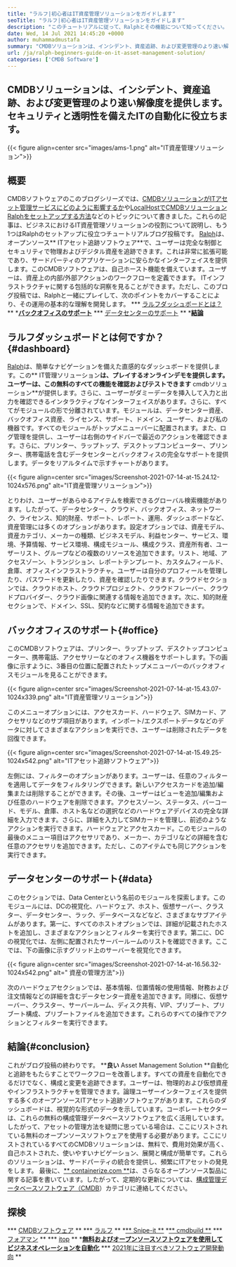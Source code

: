 ```yaml
---
title: "ラルフ|初心者はIT資産管理ソリューションをガイドします" 
seoTitle: "ラルフ|初心者はIT資産管理ソリューションをガイドします" 
description: "このチュートリアルに従って、Ralphとその機能について知ってください。 Ralphは、REST API、アセット追跡などを提供するオープンソースITアセット管理ソリューションです。" 
date: Wed, 14 Jul 2021 14:45:20 +0000
author: muhammadmustafa
summary: "CMDBソリューションは、インシデント、資産追跡、および変更管理のより速い解像度を提供します。セキュリティと透明性を備えたITの自動化に役立ちます。" 
url: /ja/ralph-beginners-guide-on-it-asset-management-solution/
categories: ['CMDB Software']
---
```


## CMDBソリューションは、インシデント、資産追跡、および変更管理のより速い解像度を提供します。セキュリティと透明性を備えたITの自動化に役立ちます。

{{< figure align=center src="images/ams-1.png" alt="IT資産管理ソリューション">}}


## **概要**
CMDBソフトウェアのこのブログシリーズでは、[CMDBソリューションがITアセット管理サービスにどのように影響するか][1]や[LocalHostでCMDBソリューションRalphをセットアップする方法][2]などのトピックについて書きました。これらの記事は、ビジネスにおけるIT資産管理ソリューションの役割について説明し、もう1つはRalphのセットアップに役立つチュートリアルブログ投稿です。 [Ralph][3]は、オープンソース** ITアセット追跡ソフトウェア**で、ユーザーは完全な制御とセキュリティで物理およびデジタル資産を追跡できます。これは非常に拡張可能であり、サードパーティのアプリケーションに安らかなインターフェイスを提供します。このCMDBソフトウェアは、自己ホースト機能を備えています。ユーザーは、資産上の内部/外部アクションのワークフローを定義できます。 ITインフラストラクチャに関する包括的な洞察を見ることができます。ただし、このブログ投稿では、Ralphと一緒にプレイして、次のポイントをカバーすることにより、その運用の基本的な理解を開発します。
  *** [ラルフダッシュボードとは？][4] **
  *[**バックオフィスのサポート**][5]
  *** [データセンターのサポート][6] **
  *[**結論**][7]

## ラルフダッシュボードとは何ですか？ {#dashboard}
[Ralph][3]は、簡単なナビゲーションを備えた直感的なダッシュボードを提供します。この** IT管理ソリューション**は、プレイするオンラインデモを提供します。ユーザーは、この無料のすべての機能を確認およびテストできます** cmdbソリューション**が提供します。さらに、ユーザーがダミーデータを挿入して入力と出力を確認できるインタラクティブなインターフェイスがあります。さらに、すべてがモジュールの形で分離されています。モジュールは、データセンター資産、バックオフィス資産、ライセンス、サポート、ドメイン、ユーザー、および私の機器です。すべてのモジュールがトップメニューバーに配置されます。また、ログ管理を提供し、ユーザーは右側のサイドバーで最近のアクションを確認できます。さらに、プリンター、ラップトップ、デスクトップコンピューター、プリンター、携帯電話を含むデータセンターとバックオフィスの完全なサポートを提供します。データをリアルタイムで示すチャートがあります。

{{< figure align=center src="images/Screenshot-2021-07-14-at-15.24.12-1024x576.png" alt="IT資産管理ソリューション">}}

とりわけ、ユーザーがあらゆるアイテムを検索できるグローバル検索機能があります。したがって、データセンター、クラウド、バックオフィス、ネットワーク、ライセンス、知的財産、サポート、レポート、運用、ダッシュボードなど、資産管理には多くのオプションがあります。設定オプションでは、資産モデル、資産カテゴリ、メーカーの種類、ビジネスモデル、利益センター、サービス、環境、予算情報、サービス環境、構成モジュール、構成クラス、資産所有者、ユーザーリスト、グループなどの複数のリソースを追加できます。リスト、地域、アクセスゾーン、トランジション、レポートテンプレート、カスタムフィールド、倉庫、オフィスインフラストラクチャ。ユーザーは自分のプロフィールを管理したり、パスワードを更新したり、資産を確認したりできます。クラウドセクションでは、クラウドホスト、クラウドプロジェクト、クラウドフレーバー、クラウドプロバイダー、クラウド画像に関連する情報を追加できます。次に、知的財産セクションで、ドメイン、SSL、契約などに関する情報を追加できます。

## バックオフィスのサポート{#office}
このCMDBソフトウェアは、プリンター、ラップトップ、デスクトップコンピューター、携帯電話、アクセサリーなどのオフィス機器をサポートします。下の画像に示すように、3番目の位置に配置されたトップメニューバーのバックオフィスモジュールを見ることができます。

{{< figure align=center src="images/Screenshot-2021-07-14-at-15.43.07-1024x339.png" alt="IT資産管理ソリューション">}}

このメニューオプションには、アクセスカード、ハードウェア、SIMカード、アクセサリなどのサブ項目があります。インポート/エクスポートデータなどのデータに対してさまざまなアクションを実行でき、ユーザーは削除されたデータを回復できます。

{{< figure align=center src="images/Screenshot-2021-07-14-at-15.49.25-1024x542.png" alt="ITアセット追跡ソフトウェア">}}

左側には、フィルターのオプションがあります。ユーザーは、任意のフィルターを適用してデータをフィルタリングできます。新しいアクセスカードを追加/編集または削除することができます。その後、ユーザーはビューを追加/編集および任意のハードウェアを削除できます。アクセスゾーン、ステータス、バーコード、モデル、倉庫、ホスト名などの選択などのハードウェアデバイスの完全な詳細を入力できます。さらに、詳細を入力してSIMカードを管理し、前述のようなアクションを実行できます。ハードウェアとアクセスカード。このモジュールの最後のメニュー項目はアクセサリであり、メーカー、カテゴリなどの詳細を含む任意のアクセサリを追加できます。ただし、このアイテムでも同じアクションを実行できます。

## データセンターのサポート{#data}
このセクションでは、Data Centerという名前のモジュールを探索します。このモジュールには、DCの視覚化、ハードウェア、ホスト、仮想サーバー、クラスター、データセンター、ラック、データベースなどなど、さまざまなサブアイテムがあります。第一に、すべてのホストオプションでは、詳細が記載されたホストを追加し、さまざまなアクションとフィルターを実行できます。第二に、DCの視覚化では、左側に配置されたサーバールームのリストを確認できます。ここでは、下の画像に示すグリッド上のサーバーを視覚化できます。

{{< figure align=center src="images/Screenshot-2021-07-14-at-16.56.32-1024x542.png" alt=" 資産の管理方法">}}

次のハードウェアセクションでは、基本情報、位置情報の使用情報、財務および注文情報などの詳細を含むデータセンター資産を追加できます。同様に、仮想サーバー、クラスター、サーバールーム、ディスク共有、VIP、プリブート、プリブート構成、プリブートファイルを追加できます。これらのすべての操作でアクションとフィルターを実行できます。

## 結論{#conclusion}
これがブログ投稿の終わりです。 ****良い** Asset Management Solution **自動化と追跡をもたらすことでワークフローを改善します。すべての資産を自動化できるだけでなく、構成と変更を追跡できます。ユーザーは、物理的および仮想資産やインフラストラクチャを管理できます。論理ユーザーインターフェイスを提供する多くのオープンソースITアセット追跡ソフトウェアがあります。これらのダッシュボードは、視覚的な形式のデータを示しています。コーポレートセクターは、これらの無料の構成管理データベースソフトウェアを広く活用しています。したがって、アセットの管理方法を疑問に思っている場合は、ここにリストされている無料のオープンソースソフトウェアを使用する必要があります。ここにリストされているすべてのCMDBソリューションは、無料で、費用対効果が高く、自己ホストされた、使いやすいナビゲーション、展開と構成が簡単です。これらのソリューションは、サードパーティの統合を提供し、頻繁にITアセットの発見をします。
最後に、[** containerize.com **][8]は、さらなるオープンソース製品に関する記事を書いています。したがって、定期的な更新については、[構成管理データベースソフトウェア（CMDB][9]）カテゴリに連絡してください。

## 探検
  *** [CMDBソフトウェア][9] **
  *** [ラルフ][3] **
  *[** Snipe-it **][10]
  *[** cmdbuild **][11]
  *** [フォアマン][12] **
  *** [itop][13] **
  *[**無料およびオープンソースソフトウェアを使用してビジネスオペレーションを自動化**][14]
  *** [2021年に注目すべきソフトウェア開発動向][15] **

  
[1]: https://blog.containerize.com/cmdb-software/how-cmdb-solution-influences-it-asset-management-services/
[2]: https://blog.containerize.com/cmdb-software/how-to-set-up-cmdb-solution-ralph-on-localhost/
[3]: https://products.containerize.com/cmdb-software/ralph/
[4]: #dashboard
[5]: #office
[6]: #data
[7]: #Conclusion
[8]: https://www.containerize.com/
[9]: https://products.containerize.com/cmdb-software/
[10]: https://products.containerize.com/cmdb-software/snipe-it/
[11]: https://products.containerize.com/cmdb-software/cmdbuild/
[12]: https://products.containerize.com/cmdb-software/foreman/
[13]: https://products.containerize.com/cmdb-software/itop/
[14]: https://blog.containerize.com/blogging/automate-business-operations-using-open-source-software/
[15]: https://blog.containerize.com/blockchain-platforms/software-development-trends-to-look-out-for-in-2021/
